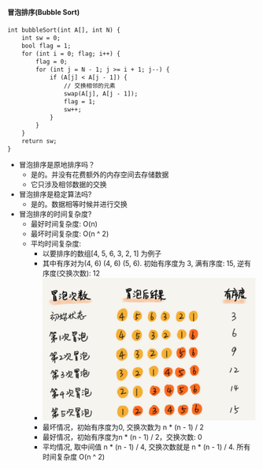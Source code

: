 #### 冒泡排序(Bubble Sort)
```
int bubbleSort(int A[], int N) {
    int sw = 0;
    bool flag = 1;
    for (int i = 0; flag; i++) {
        flag = 0;
        for (int j = N - 1; j >= i + 1; j--) {
            if (A[j] < A[j - 1]) {
                // 交换相邻的元素
                swap(A[j], A[j - 1]);
                flag = 1;
                sw++;
            }
        }
    }
    return sw;
}
```
- 冒泡排序是原地排序吗？
  - 是的。并没有花费额外的内存空间去存储数据
  - 它只涉及相邻数据的交换
- 冒泡排序是稳定算法吗?
  - 是的。数据相等时候并进行交换
- 冒泡排序的时间复杂度?
  - 最好时间复杂度: O(n)
  - 最坏时间复杂度: O(n ^ 2)
  - 平均时间复杂度:
    - 以要排序的数组[4, 5, 6, 3, 2, 1] 为例子
    - 其中有序对为(4, 6) (4, 6) (5, 6). 初始有序度为 3, 满有序度: 15, 逆有序度(交换次数): 12
    - ![avatar](images/../../images/bubble_sort_1.png)
    - 最坏情况，初始有序度为0, 交换次数为 n * (n - 1) / 2
    - 最好情况，初始有序度为n * (n - 1) / 2，交换次数: 0
    - 平均情况, 取中间值 n * (n - 1) / 4, 交换次数就是 n * (n - 1) / 4. 所有时间复杂度 O(n ^ 2)